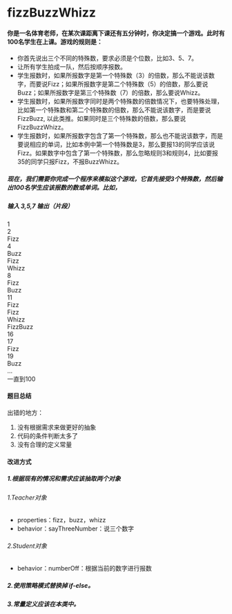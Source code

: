 # fizzBuzzWhizz
#### 你是一名体育老师，在某次课距离下课还有五分钟时，你决定搞一个游戏。此时有100名学生在上课。游戏的规则是：
* 你首先说出三个不同的特殊数，要求必须是个位数，比如3、5、7。
* 让所有学生拍成一队，然后按顺序报数。
* 学生报数时，如果所报数字是第一个特殊数（3）的倍数，那么不能说该数字，而要说Fizz；如果所报数字是第二个特殊数（5）的倍数，那么要说Buzz；如果所报数字是第三个特殊数（7）的倍数，那么要说Whizz。
* 学生报数时，如果所报数字同时是两个特殊数的倍数情况下，也要特殊处理，比如第一个特殊数和第二个特殊数的倍数，那么不能说该数字，而是要说FizzBuzz, 以此类推。如果同时是三个特殊数的倍数，那么要说FizzBuzzWhizz。
* 学生报数时，如果所报数字包含了第一个特殊数，那么也不能说该数字，而是要说相应的单词，比如本例中第一个特殊数是3，那么要报13的同学应该说Fizz。如果数字中包含了第一个特殊数，那么忽略规则3和规则4，比如要报35的同学只报Fizz，不报BuzzWhizz。
##### 现在，我们需要你完成一个程序来模拟这个游戏，它首先接受3个特殊数，然后输出100名学生应该报数的数或单词。比如， 
##### 输入 3,5,7 输出（片段）
1   
2  
Fizz  
4  
Buzz  
Fizz  
Whizz  
8  
Fizz  
Buzz  
11  
Fizz  
Fizz  
Whizz  
FizzBuzz  
16  
17  
Fizz  
19  
Buzz   
…   
一直到100

#### 题目总结
出错的地方：  
1. 没有根据需求来做更好的抽象  
2. 代码的条件判断太多了  
3. 没有合理的定义常量
#### 改进方式
##### 1.根据现有的情况和需求应该抽取两个对象
###### 1.Teacher对象
* properties：fizz，buzz，whizz
* behavior：sayThreeNumber：说三个数字
###### 2.Student对象
* behavior：numberOff：根据当前的数字进行报数

##### 2.使用策略模式替换掉 if-else。
##### 3.常量定义应该在本类中。